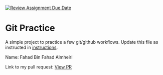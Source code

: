 [![Review Assignment Due Date](https://classroom.github.com/assets/deadline-readme-button-22041afd0340ce965d47ae6ef1cefeee28c7c493a6346c4f15d667ab976d596c.svg)](https://classroom.github.com/a/o3CCpRie)
# Git Practice
A simple project to practice a few git/github workflows.  Update this file as instructed in [instructions](./instructions.md).

Name: Fahad Bin Fahad Almheiri

Link to my pull request: [View PR](https://github.com/cs-uh-3260/s25-i1-gitpractice-IzahSohail/pull/2#issue-2822618237)
